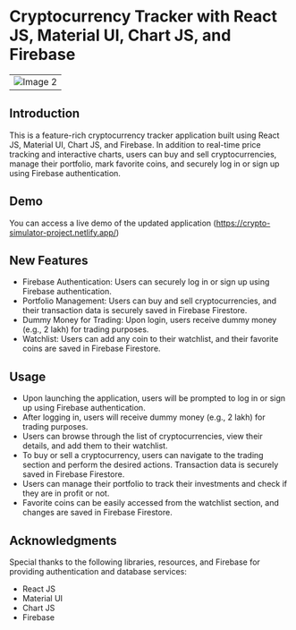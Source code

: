 # Cryptocurrency Tracker with React JS, Material UI, Chart JS, and Firebase


<table>
  <tr>
<!--     <td align="left"><img src="https://github.com/raushan6760/Crypto-Simulator/assets/101269000/31c83e1f-36be-47d3-9028-f0ae8df5e2ef" alt="Image 1"></td>
    <td align="right"><img src="https://github.com/raushan6760/Crypto-Simulator/assets/101269000/aef434bd-62ab-4b18-aca6-40b6fb624c4e" alt="Image 2"></td> -->
    <td align="right"><img src="https://github.com/raushan6760/Crypto-Simulator/assets/101269000/5d83979e-31da-4939-a923-bbe195267dec" alt="Image 2"></td>
  </tr>
</table>


## Introduction

This is a feature-rich cryptocurrency tracker application built using React JS, Material UI, Chart JS, and Firebase. In addition to real-time price tracking and interactive charts, users can buy and sell cryptocurrencies, manage their portfolio, mark favorite coins, and securely log in or sign up using Firebase authentication. 

## Demo
You can access a live demo of the updated application (https://crypto-simulator-project.netlify.app/)

## New Features
- Firebase Authentication: Users can securely log in or sign up using Firebase authentication.
- Portfolio Management: Users can buy and sell cryptocurrencies, and their transaction data is securely saved in Firebase Firestore.
- Dummy Money for Trading: Upon login, users receive dummy money (e.g., 2 lakh) for trading purposes.
- Watchlist: Users can add any coin to their watchlist, and their favorite coins are saved in Firebase Firestore.

## Usage
- Upon launching the application, users will be prompted to log in or sign up using Firebase authentication.
- After logging in, users will receive dummy money (e.g., 2 lakh) for trading purposes.
- Users can browse through the list of cryptocurrencies, view their details, and add them to their watchlist.
- To buy or sell a cryptocurrency, users can navigate to the trading section and perform the desired actions. Transaction data is securely saved in Firebase Firestore.
- Users can manage their portfolio to track their investments and check if they are in profit or not.
- Favorite coins can be easily accessed from the watchlist section, and changes are saved in Firebase Firestore.

## Acknowledgments
Special thanks to the following libraries, resources, and Firebase for providing authentication and database services:

- React JS
- Material UI
- Chart JS
- Firebase
